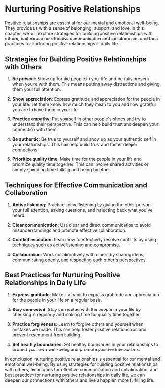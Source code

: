 Nurturing Positive Relationships
================================

Positive relationships are essential for our mental and emotional well-being. They provide us with a sense of belonging, support, and love. In this chapter, we will explore strategies for building positive relationships with others, techniques for effective communication and collaboration, and best practices for nurturing positive relationships in daily life.

Strategies for Building Positive Relationships with Others
----------------------------------------------------------

1. **Be present**: Show up for the people in your life and be fully present when you're with them. This means putting away distractions and giving them your full attention.

2. **Show appreciation**: Express gratitude and appreciation for the people in your life. Let them know how much they mean to you and how grateful you are to have them in your life.

3. **Practice empathy**: Put yourself in other people's shoes and try to understand their perspective. This can help build trust and deepen your connection with them.

4. **Be authentic**: Be true to yourself and show up as your authentic self in your relationships. This can help build trust and foster deeper connections.

5. **Prioritize quality time**: Make time for the people in your life and prioritize quality time together. This can involve shared activities or simply spending time talking and being together.

Techniques for Effective Communication and Collaboration
--------------------------------------------------------

1. **Active listening**: Practice active listening by giving the other person your full attention, asking questions, and reflecting back what you've heard.

2. **Clear communication**: Use clear and direct communication to avoid misunderstandings and promote effective collaboration.

3. **Conflict resolution**: Learn how to effectively resolve conflicts by using techniques such as active listening and compromise.

4. **Collaboration**: Work collaboratively with others by sharing ideas, communicating openly, and respecting each other's perspectives.

Best Practices for Nurturing Positive Relationships in Daily Life
-----------------------------------------------------------------

1. **Express gratitude**: Make it a habit to express gratitude and appreciation for the people in your life on a regular basis.

2. **Stay connected**: Stay connected with the people in your life by checking in regularly and making time for quality time together.

3. **Practice forgiveness**: Learn to forgive others and yourself when mistakes are made. This can help foster positive relationships and prevent resentment from building.

4. **Set healthy boundaries**: Set healthy boundaries in your relationships to protect your own well-being and promote positive interactions.

In conclusion, nurturing positive relationships is essential for our mental and emotional well-being. By using strategies for building positive relationships with others, techniques for effective communication and collaboration, and best practices for nurturing positive relationships in daily life, we can deepen our connections with others and live a happier, more fulfilling life.
